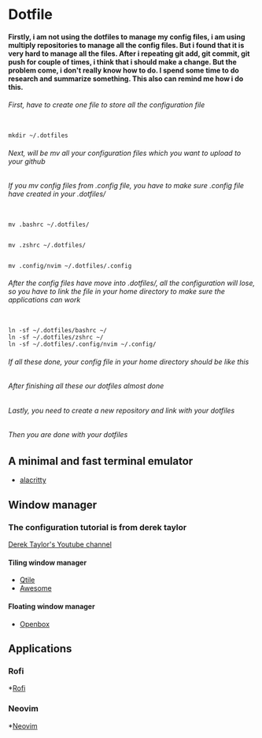 # Dotfile
#### Firstly, i am not using the dotfiles to manage my config files, i am using multiply repositories to manage all the config files. But i found that it is very hard to manage all the files. After i repeating git add, git commit, git push for couple of times, i think that i should make a change. But the problem come, i don't really know how to do. I spend some time to do research and summarize something. This also can remind me how i do this.

###### First, have to create one file to store all the configuration file
<code>
mkdir ~/.dotfiles
</code>

###### Next, will be mv all your configuration files which you want to upload to your github
###### If you mv config files from .config file, you have to make sure .config file have created in your .dotfiles/
<code>
mv .bashrc ~/.dotfiles/
<br>
mv .zshrc ~/.dotfiles/
<br>
mv .config/nvim ~/.dotfiles/.config
</code>

###### After the config files have move into .dotfiles/, all the configuration will lose, so you have to link the file in your home directory to make sure the applications can work
<code>
ln -sf ~/.dotfiles/bashrc ~/
ln -sf ~/.dotfiles/zshrc ~/
ln -sf ~/.dotfiles/.config/nvim ~/.config/
</code>

###### If all these done, your config file in your home directory should be like this
###### After finishing all these our dotfiles almost done

###### Lastly, you need to create a new repository and link with your dotfiles

###### Then you are done with your dotfiles

## A minimal and fast terminal emulator
* [alacritty](https://github.com/Alfredchong260/Dotfiles/tree/main/.config/alacritty)

## Window manager
### The configuration tutorial is from derek taylor
[Derek Taylor's Youtube channel](https://www.youtube.com/channel/UCVls1GmFKf6WlTraIb_IaJg)

#### Tiling window manager
* [Qtile](https://github.com/Alfredchong260/Dotfiles/tree/main/.config/qtile)
* [Awesome](https://github.com/Alfredchong260/Dotfiles/tree/main/.config/awesome)

#### Floating window manager
* [Openbox](https://github.com/Alfredchong260/Dotfiles/tree/main/.config/openbox)

## Applications
### Rofi
*[Rofi](https://github.com/Alfredchong260/Dotfiles/tree/main/.config/rofi)

### Neovim
*[Neovim](https://github.com/Alfredchong260/Dotfiles/tree/main/.config/nvim)
